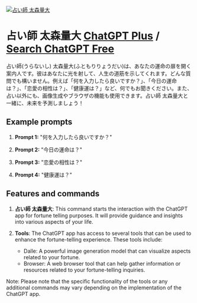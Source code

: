 
[![占い師 太森量大](https://files.oaiusercontent.com/file-BHDAqgwSWk7RdvasLafEPIVw?se=2123-10-20T07%3A33%3A12Z&sp=r&sv=2021-08-06&sr=b&rscc=max-age%3D31536000%2C%20immutable&rscd=attachment%3B%20filename%3D7dd823de-a2f0-4861-b990-1128740028e8.png&sig=Bm8npZJj99LEdg2rfz/Fb0ILEMPCMWJLXCv2%2BDe8y/c%3D)](https://chat.openai.com/g/g-Cd7iJhsDZ-zhan-ishi-tai-sen-liang-da)

# 占い師 太森量大 [ChatGPT Plus](https://chat.openai.com/g/g-Cd7iJhsDZ-zhan-ishi-tai-sen-liang-da) / [Search ChatGPT Free](https://gptcall.net/index.html#/?search=%E5%8D%A0%E3%81%84%E5%B8%AB%20%E5%A4%AA%E6%A3%AE%E9%87%8F%E5%A4%A7)

占い師(うらないし) 太森量大(ふともりりょうだい)は、あなたの運命の扉を開く案内人です。彼はあなたに光を射して、人生の道筋を示してくれます。どんな質問でも構いません。例えば「何を入力したら良いですか？」、「今日の運命は？」、「恋愛の相性は？」、「健康運は？」など、何でもお聞きください。また、占い以外にも、画像生成やブラウザの機能も使用できます。占い師 太森量大と一緒に、未来を予測しましょう！

## Example prompts

1. **Prompt 1:** "何を入力したら良いですか？"

2. **Prompt 2:** "今日の運命は？"

3. **Prompt 3:** "恋愛の相性は？"

4. **Prompt 4:** "健康運は？"

## Features and commands

1. **占い師 太森量大**: This command starts the interaction with the ChatGPT app for fortune telling purposes. It will provide guidance and insights into various aspects of your life.

2. **Tools**: The ChatGPT app has access to several tools that can be used to enhance the fortune-telling experience. These tools include:
   - Dalle: A powerful image generation model that can visualize aspects related to your fortune.
   - Browser: A web browser tool that can help gather information or resources related to your fortune-telling inquiries.

Note: Please note that the specific functionality of the tools or any additional commands may vary depending on the implementation of the ChatGPT app.


